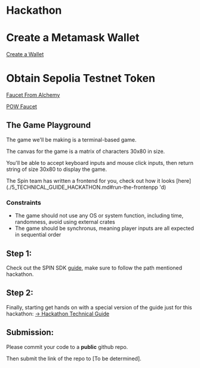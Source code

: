 # Hackathon

# Create a Metamask Wallet

[Create a Wallet](https://support.metamask.io/getting-started/getting-started-with-metamask/)

# Obtain Sepolia Testnet Token

[Faucet From Alchemy](https://www.alchemy.com/faucets/ethereum-sepolia)

[POW Faucet](https://sepolia-faucet.pk910.de/)

## The Game Playground

The game we'll be making is a terminal-based game.

The canvas for the game is a matrix of characters 30x80 in size.

You'll be able to accept keyboard inputs and mouse click inputs, then return string of size 30x80 to display the game.

The Spin team has written a frontend for you, check out how it looks [here](./5_TECHNICAL_GUIDE_HACKATHON.md#run-the-frontenpp
'd)

### Constraints

-   The game should not use any OS or system function, including time, randomness, avoid using external crates
-   The game should be synchronus, meaning player inputs are all expected in sequential order

## Step 1:

Check out the SPIN SDK [guide](./GUIDE.md), make sure to follow the path mentioned hackathon.

## Step 2:

Finally, starting get hands on with a special version of the guide just for this hackathon: [-> Hackathon Technical Guide](./5_TECHNICAL_GUIDE_HACKATHON.md)

## Submission:

Please commit your code to a **public** github repo.

Then submit the link of the repo to [To be determined].
